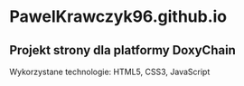 # PawelKrawczyk96.github.io
## Projekt strony dla platformy DoxyChain
Wykorzystane technologie: HTML5, CSS3, JavaScript

